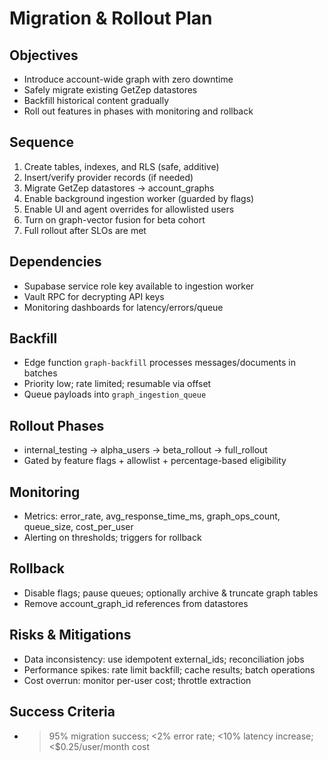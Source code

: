 # Migration & Rollout Plan

## Objectives
- Introduce account-wide graph with zero downtime
- Safely migrate existing GetZep datastores
- Backfill historical content gradually
- Roll out features in phases with monitoring and rollback

## Sequence
1) Create tables, indexes, and RLS (safe, additive)
2) Insert/verify provider records (if needed)
3) Migrate GetZep datastores → account_graphs
4) Enable background ingestion worker (guarded by flags)
5) Enable UI and agent overrides for allowlisted users
6) Turn on graph-vector fusion for beta cohort
7) Full rollout after SLOs are met

## Dependencies
- Supabase service role key available to ingestion worker
- Vault RPC for decrypting API keys
- Monitoring dashboards for latency/errors/queue

## Backfill
- Edge function `graph-backfill` processes messages/documents in batches
- Priority low; rate limited; resumable via offset
- Queue payloads into `graph_ingestion_queue`

## Rollout Phases
- internal_testing → alpha_users → beta_rollout → full_rollout
- Gated by feature flags + allowlist + percentage-based eligibility

## Monitoring
- Metrics: error_rate, avg_response_time_ms, graph_ops_count, queue_size, cost_per_user
- Alerting on thresholds; triggers for rollback

## Rollback
- Disable flags; pause queues; optionally archive & truncate graph tables
- Remove account_graph_id references from datastores

## Risks & Mitigations
- Data inconsistency: use idempotent external_ids; reconciliation jobs
- Performance spikes: rate limit backfill; cache results; batch operations
- Cost overrun: monitor per-user cost; throttle extraction

## Success Criteria
- >95% migration success; <2% error rate; <10% latency increase; <$0.25/user/month cost
